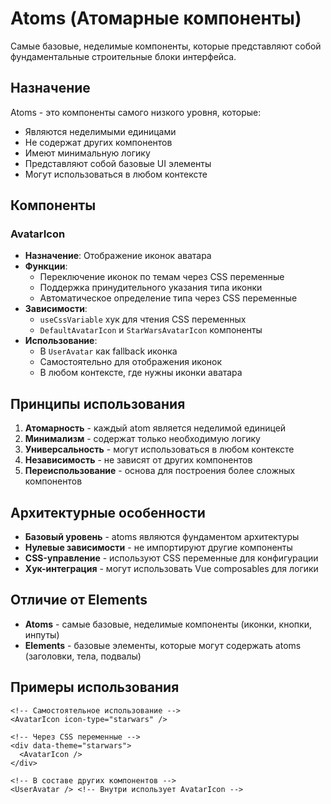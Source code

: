 # Atoms (Атомарные компоненты)

Самые базовые, неделимые компоненты, которые представляют собой фундаментальные строительные блоки интерфейса.

## Назначение

Atoms - это компоненты самого низкого уровня, которые:
- Являются неделимыми единицами
- Не содержат других компонентов
- Имеют минимальную логику
- Представляют собой базовые UI элементы
- Могут использоваться в любом контексте

## Компоненты

### AvatarIcon
- **Назначение**: Отображение иконок аватара
- **Функции**: 
  - Переключение иконок по темам через CSS переменные
  - Поддержка принудительного указания типа иконки
  - Автоматическое определение типа через CSS переменные
- **Зависимости**: 
  - `useCssVariable` хук для чтения CSS переменных
  - `DefaultAvatarIcon` и `StarWarsAvatarIcon` компоненты
- **Использование**: 
  - В `UserAvatar` как fallback иконка
  - Самостоятельно для отображения иконок
  - В любом контексте, где нужны иконки аватара

## Принципы использования

1. **Атомарность** - каждый atom является неделимой единицей
2. **Минимализм** - содержат только необходимую логику
3. **Универсальность** - могут использоваться в любом контексте
4. **Независимость** - не зависят от других компонентов
5. **Переиспользование** - основа для построения более сложных компонентов

## Архитектурные особенности

- **Базовый уровень** - atoms являются фундаментом архитектуры
- **Нулевые зависимости** - не импортируют другие компоненты
- **CSS-управление** - используют CSS переменные для конфигурации
- **Хук-интеграция** - могут использовать Vue composables для логики

## Отличие от Elements

- **Atoms** - самые базовые, неделимые компоненты (иконки, кнопки, инпуты)
- **Elements** - базовые элементы, которые могут содержать atoms (заголовки, тела, подвалы)

## Примеры использования

```vue
<!-- Самостоятельное использование -->
<AvatarIcon icon-type="starwars" />

<!-- Через CSS переменные -->
<div data-theme="starwars">
  <AvatarIcon />
</div>

<!-- В составе других компонентов -->
<UserAvatar /> <!-- Внутри использует AvatarIcon -->
```
